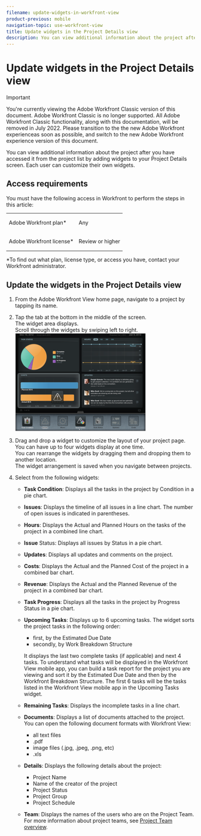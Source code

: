 ```yaml
---
filename: update-widgets-in-workfront-view
product-previous: mobile
navigation-topic: use-workfront-view
title: Update widgets in the Project Details view
description: You can view additional information about the project after you have accessed it from the project list by adding widgets to your Project Details screen. Each user can customize their own widgets.
---
```


# Update widgets in the Project Details view

>[!IMPORTANT]
>
>You're currently viewing the Adobe Workfront Classic version of this document. Adobe Workfront Classic is no longer supported. All Adobe Workfront Classic functionality, along with this documentation, will be removed in July 2022. Please transition to the the new Adobe Workfront experienceas soon as possible, and switch to the new Adobe Workfront experience version of this document.

You can view additional information about the project after you have accessed it from the project list by adding widgets to your Project Details screen. Each user can customize their own widgets.

## Access requirements

You must have the following access in Workfront to perform the steps in this article:

<table> 
 <col> 
 </col> 
 <col> 
 </col> 
 <tbody> 
  <tr> 
   <td role="rowheader">Adobe Workfront plan*</td> 
   <td> <p>Any</p> </td> 
  </tr> 
  <tr> 
   <td role="rowheader">Adobe Workfront license*</td> 
   <td> <p>Review or higher</p> </td> 
  </tr> 
 </tbody> 
</table>

&#42;To find out what plan, license type, or access you have, contact your Workfront administrator.

## Update the widgets in the Project Details view

1. From the Adobe Workfront View home page, navigate to a project by tapping its name.
1. Tap the tab at the bottom in the middle of the screen.  
   The widget area displays.  
   Scroll through the widgets by swiping left to right.  
   ![](assets/screen-shot-2013-009-11-at-8.25.01-am-350x262.png)

1. Drag and drop a widget to customize the layout of your project page.  
   You can have up to four widgets display at one time.  
   You can rearrange the widgets by dragging them and dropping them to another location.  
   The widget arrangement is saved when you navigate between projects.

1. Select from the following widgets:

   * **Task Condition**: Displays all the tasks in the project by Condition in a pie chart.
   * **Issues**: Displays the timeline of all issues in a line chart. The number of open issues is indicated in parentheses.
   * **Hours**: Displays the Actual and Planned Hours on the tasks of the project in a combined line chart.
   * **Issue** Status: Displays all issues by Status in a pie chart.
   * **Updates**: Displays all updates and comments on the project.
   * **Costs**: Displays the Actual and the Planned Cost of the project in a combined bar chart.
   * **Revenue**: Displays the Actual and the Planned Revenue of the project in a combined bar chart.
   * **Task Progress**: Displays all the tasks in the project by Progress Status in a pie chart.
   * **Upcoming Tasks**: Displays up to 6 upcoming tasks.&nbsp;The widget sorts the project tasks in the following order:

      * first, by the Estimated Due Date
      * secondly, by Work Breakdown Structure

     It displays the last two complete tasks (if applicable) and next 4 tasks. To understand what tasks will be displayed in the Workfront View mobile app, you can build a task report for the project you are viewing and sort it by the Estimated Due Date and then by the Workfront Breakdown Structure. The first 6 tasks will be the tasks listed in the Workfront View mobile app in the Upcoming Tasks widget.
   
   * **Remaining Tasks**: Displays the incomplete tasks in a line chart.
   * **Documents**: Displays a list of documents attached to the project.  
     You can open the following document formats with Workfront View:

      * all text files
      * .pdf
      * image files (.jpg, .jpeg, .png, etc)
      * .xls&nbsp;

   * **Details**: Displays the following details about the project:

      * Project Name
      * Name of the creator of the project
      * Project Status
      * Project Group
      * Project Schedule

   * **Team**: Displays the names of the users who are on the Project Team.  
     For more information about project teams, see [Project Team overview](../../../manage-work/projects/planning-a-project/project-team-overview.md).


